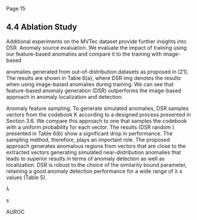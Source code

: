 Page 15

## 4.4 Ablation Study

Additional experiments on the MVTec dataset provide further insights into DSR. Anomaly source evaluation. We evaluate the impact of training using our feature-based anomalies and compare it to the training with image-based

anomalies generated from out-of-distribution datasets as proposed in [21]. The results are shown in Table 6(a), where DSR img denotes the results when using image-based anomalies during training. We can see that feature-based anomaly generation (DSR) outperforms the image-based approach in anomaly localization and detection.

Anomaly feature sampling. To generate simulated anomalies, DSR samples vectors from the codebook K according to a designed process presented in Section 3.6. We compare this approach to one that samples the codebook with a uniform probability for each vector. The results (DSR random ) presented in Table 6(b) show a significant drop in performance. The sampling method, therefore, plays an important role. The proposed approach generates anomalous regions from vectors that are close to the extracted vectors generating simulated near-distribution anomalies that leads to superior results in terms of anomaly detection as well as localization. DSR is robust to the choice of the similarity bound parameter, retaining a good anomaly detection performance for a wide range of λ s values (Table 5).

λ

s

AUROC